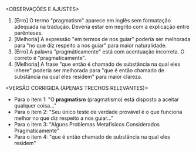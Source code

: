 <OBSERVAÇÕES E AJUSTES>
1. [Erro] O termo "pragmatism" aparece em inglês sem formatação adequada na tradução. Deveria estar em negrito com a explicação entre parênteses.
2. [Melhoria] A expressão "em termos de nos guiar" poderia ser melhorada para "no que diz respeito a nos guiar" para maior naturalidade.
3. [Erro] A palavra "pragmáticamente" está com acentuação incorreta. O correto é "pragmaticamente".
4. [Melhoria] A frase "que então é chamado de substância na qual eles inhere" poderia ser melhorada para "que é então chamado de substância na qual eles residem" para maior clareza.

<VERSÃO CORRIGIDA (APENAS TRECHOS RELEVANTES)>
- Para o item 1: "O **pragmatism** (pragmatismo) está disposto a aceitar qualquer coisa..."
- Para o item 2: "Seu único teste de verdade provável é o que funciona melhor no que diz respeito a nos guiar..."
- Para o item 3: "Alguns Problemas Metafísicos Considerados Pragmaticamente"
- Para o item 4: "que é então chamado de substância na qual eles residem"